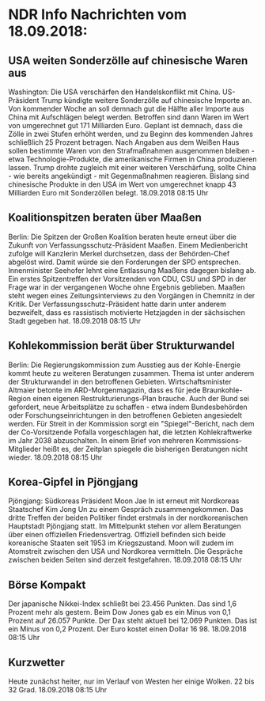 # NDR Info Nachrichten vom 18.09.2018:


## USA weiten Sonderzölle auf chinesische Waren aus
Washington: Die USA verschärfen den Handelskonflikt mit China. US-Präsident Trump kündigte weitere Sonderzölle auf chinesische Importe an. Von kommender Woche an soll demnach gut die Hälfte aller Importe aus China mit Aufschlägen belegt werden. Betroffen sind dann Waren im Wert von umgerechnet gut 171 Milliarden Euro. Geplant ist demnach, dass die Zölle in zwei Stufen erhöht werden, und zu Beginn des kommenden Jahres schließlich 25 Prozent betragen. Nach Angaben aus dem Weißen Haus sollen bestimmte Waren von den Strafmaßnahmen ausgenommen bleiben - etwa Technologie-Produkte, die amerikanische Firmen in China produzieren lassen. Trump drohte zugleich mit einer weiteren Verschärfung, sollte China - wie bereits angekündigt - mit Gegenmaßnahmen reagieren. Bislang sind chinesische Produkte in den USA im Wert von umgerechnet knapp 43 Milliarden Euro mit Sonderzöllen belegt. 18.09.2018 08:15 Uhr 

## Koalitionspitzen beraten über Maaßen
Berlin: Die Spitzen der Großen Koalition beraten heute erneut über die Zukunft von Verfassungsschutz-Präsident Maaßen. Einem Medienbericht zufolge will Kanzlerin Merkel durchsetzen, dass der Behörden-Chef abgelöst wird. Damit würde sie den Forderungen der SPD entsprechen. Innenminister Seehofer lehnt eine Entlassung Maaßens dagegen bislang ab. Ein erstes Spitzentreffen der Vorsitzenden von CDU, CSU und SPD in der Frage war in der vergangenen Woche ohne Ergebnis geblieben. Maaßen steht wegen eines Zeitungsinterviews zu den Vorgängen in Chemnitz in der Kritik. Der Verfassungsschutz-Präsident hatte darin unter anderem bezweifelt, dass es rassistisch motivierte Hetzjagden in der sächsischen Stadt gegeben hat. 18.09.2018 08:15 Uhr 

## Kohlekommission berät über Strukturwandel
Berlin:	Die Regierungskommission zum Ausstieg aus der Kohle-Energie kommt heute zu weiteren Beratungen zusammen. Thema ist unter anderem der Strukturwandel in den betroffenen Gebieten. Wirtschaftsminister Altmaier betonte im ARD-Morgenmagazin, dass es für jede Braunkohle-Region einen eigenen Restrukturierungs-Plan brauche. Auch der Bund sei gefordert, neue Arbeitsplätze zu schaffen - etwa indem Bundesbehörden oder Forschungseinrichtungen in den betroffenen Gebieten angesiedelt werden. Für Streit in der Kommission sorgt ein "Spiegel"-Bericht, nach dem der Co-Vorsitzende Pofalla vorgeschlagen hat, die letzten Kohlekraftwerke im Jahr 2038 abzuschalten. In einem Brief von mehreren Kommissions-Mitglieder heißt es, der Zeitplan spiegele  die bisherigen Beratungen nicht wieder. 18.09.2018 08:15 Uhr 

## Korea-Gipfel in Pjöngjang
Pjöngjang: Südkoreas Präsident Moon Jae In ist erneut mit Nordkoreas Staatschef Kim Jong Un zu einem Gespräch zusammengekommen. Das dritte Treffen der beiden Politiker findet erstmals in der nordkoreanischen Hauptstadt Pjöngjang statt. Im Mittelpunkt stehen vor allem Beratungen über einen offiziellen Friedensvertrag. Offiziell befinden sich beide koreanische Staaten seit 1953 im Kriegszustand. Moon will zudem im Atomstreit zwischen den USA und Nordkorea vermitteln. Die Gespräche zwischen beiden Seiten sind derzeit festgefahren. 18.09.2018 08:15 Uhr 

## Börse Kompakt
Der japanische Nikkei-Index schließt bei 23.456 Punkten. Das sind  1,6 Prozent mehr als gestern. Beim Dow Jones gab es ein Minus von 0,1 Prozent auf 26.057 Punkte. Der Dax steht aktuell bei 12.069 Punkten. Das ist ein Minus von 0,2 Prozent. Der Euro kostet einen Dollar 16 98. 18.09.2018 08:15 Uhr 

## Kurzwetter
Heute zunächst heiter, nur im Verlauf von Westen her einige Wolken. 22 bis 32 Grad. 18.09.2018 08:15 Uhr 
